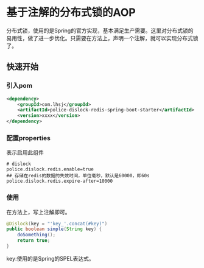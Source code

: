 # 基于注解的分布式锁的AOP

分布式锁，使用的是Spring的官方实现，基本满足生产需要。这里对分布式锁的易用性，做了进一步优化。只需要在方法上，声明一个注解，就可以实现分布式锁了。

## 快速开始

### 引入pom

```xml
<dependency>
    <groupId>com.lhsj</groupId>
    <artifactId>police-dislock-redis-spring-boot-starter</artifactId>
    <version>xxxx</version>
</dependency>
```

### 配置properties

表示启用此组件

```properties
# dislock
police.dislock.redis.enable=true
## 存储在redis的数据的失效时间，单位毫秒，默认是60000，即60s
police.dislock.redis.expire-after=10000
```

### 使用

在方法上，写上注解即可。

```java
@Dislock(key = "'key_'.concat(#key)")
public boolean simple(String key) {
    doSomething();
    return true;
}
```

key:使用的是Spring的SPEL表达式。